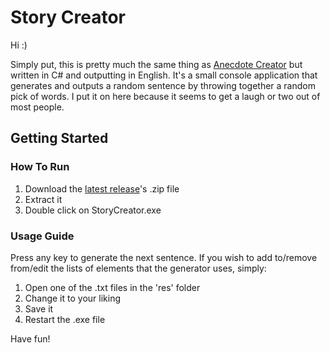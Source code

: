 # Story Creator

Hi :)

Simply put, this is pretty much the same thing as [Anecdote Creator](https://github.com/StanGraafmans/AnecdoteCreator) but written in C# and outputting in English. It's a small console application that generates and outputs a random sentence by throwing together a random pick of words. I put it on here because it seems to get a laugh or two out of most people.

## Getting Started

### How To Run
1. Download the [latest release](https://github.com/StanGraafmans/StoryCreator/releases/latest)'s .zip file
2. Extract it
3. Double click on StoryCreator.exe

### Usage Guide
Press any key to generate the next sentence. If you wish to add to/remove from/edit the lists of elements that the generator uses, simply:
1. Open one of the .txt files in the 'res' folder
2. Change it to your liking
3. Save it
4. Restart the .exe file

Have fun!
